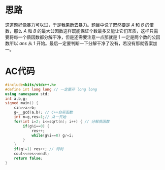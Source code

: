 # 思路
这道题好像暴力可以过，于是我果断去暴力。题目中说了既然要是 $A$ 和 $B$ 的倍数，那么 $A$ 和 $B$ 的最大公因数这样既能保证个数最多又能让它们互质，这样只需要将每一个质因数都分解干净，但是还需要注意一点那就是 $1$ 一定是两个数的公因数所以 $ans$ 从 $1$ 开始。最后一定要判断一下分解干净了没有，若没有那就答案加一。

# AC代码
```cpp
#include<bits/stdc++.h>
#define int long long // 一定要开 long long 
using namespace std;
int a,b,g;
signed main() {
	cin>>a>>b;
	g=__gcd(a,b); // C++自带函数 
	int n=g,res=1;// 从一开始 
	for(int i=2; i<=sqrt(n); i++) { // 分解质因数 
		if(g%i==0) {
			res++;
			while(g%i==0) g/=i;
		}
	}
	if(g!=1) res++; // 特判 
	cout<<res<<endl;
	return false;
}
```
